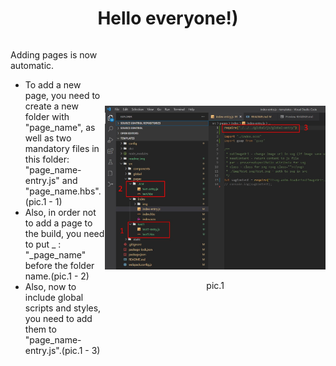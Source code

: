 <h1 align="center"> Hello everyone!) </h1>


<style>
    .block {
        display: flex;
        align-items: center;
        justify-content: space-between;
    }

    .block__column {
        width: 100%;
    }

    .block__column--text {
        max-width: 30%;
    }

    .block__column--img {
        text-align: center;
    }
</style>
<div class="block">
    <div class="block__column block__column--text">
        <p>Adding pages is now automatic.</p>
        <ul>
            <li>To add a new page, you need to create a new folder with "page_name", as well as two mandatory files in
                this
                folder:
                "page_name-entry.js" and "page_name.hbs".(pic.1 - 1)</li>
            <li>Also, in order not to add a page to the build, you need to put _ : "_page_name" before the folder
                name.(pic.1
                - 2)</li>
            <li>Also, now to include global scripts and styles, you need to add them to "page_name-entry.js".(pic.1 - 3)
            </li>
        </ul>
    </div>
    <div class="block__column block__column--img">
        <img class="img" src="./readme_img/addPage.jpg" />
        <p>pic.1</p>
    </div>
</div>
